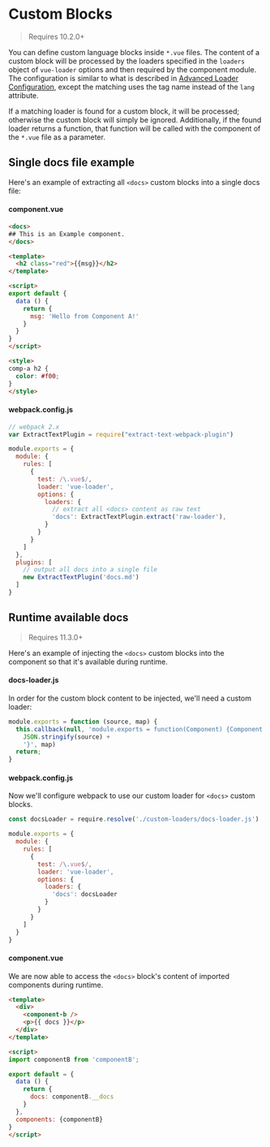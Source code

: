 # Custom Blocks

> Requires 10.2.0+

You can define custom language blocks inside `*.vue` files. The content of a custom block will be processed by the loaders specified in the `loaders` object of `vue-loader` options and then required by the component module. The configuration is similar to what is described in [Advanced Loader Configuration](../configurations/advanced.md), except the matching uses the tag name instead of the `lang` attribute.

If a matching loader is found for a custom block, it will be processed; otherwise the custom block will simply be ignored. Additionally, if the found loader returns a function, that function will be called with the component of the `*.vue` file as a parameter.

## Single docs file example

Here's an example of extracting all `<docs>` custom blocks into a single docs file:

#### component.vue

``` html
<docs>
## This is an Example component.
</docs>

<template>
  <h2 class="red">{{msg}}</h2>
</template>

<script>
export default {
  data () {
    return {
      msg: 'Hello from Component A!'
    }
  }
}
</script>

<style>
comp-a h2 {
  color: #f00;
}
</style>
```

#### webpack.config.js

``` js
// webpack 2.x
var ExtractTextPlugin = require("extract-text-webpack-plugin")

module.exports = {
  module: {
    rules: [
      {
        test: /\.vue$/,
        loader: 'vue-loader',
        options: {
          loaders: {
            // extract all <docs> content as raw text
            'docs': ExtractTextPlugin.extract('raw-loader'),
          }
        }
      }
    ]
  },
  plugins: [
    // output all docs into a single file
    new ExtractTextPlugin('docs.md')
  ]
}
```

## Runtime available docs

> Requires 11.3.0+

Here's an example of injecting the `<docs>` custom blocks into the component so that it's available during runtime.

#### docs-loader.js

In order for the custom block content to be injected, we'll need a custom loader:

``` js
module.exports = function (source, map) {
  this.callback(null, 'module.exports = function(Component) {Component.options.__docs = ' +
    JSON.stringify(source) +
    '}', map)
  return;
}
```

#### webpack.config.js

Now we'll configure webpack to use our custom loader for `<docs>` custom blocks.

``` js
const docsLoader = require.resolve('./custom-loaders/docs-loader.js')

module.exports = {
  module: {
    rules: [
      {
        test: /\.vue$/,
        loader: 'vue-loader',
        options: {
          loaders: {
            'docs': docsLoader
          }
        }
      }
    ]
  }
}
```

#### component.vue

We are now able to access the `<docs>` block's content of imported components during runtime.

``` html
<template>
  <div>
    <component-b />
    <p>{{ docs }}</p>
  </div>
</template>

<script>
import componentB from 'componentB';

export default = {
  data () {
    return {
      docs: componentB.__docs
    }
  },
  components: {componentB}
}
</script>
```

